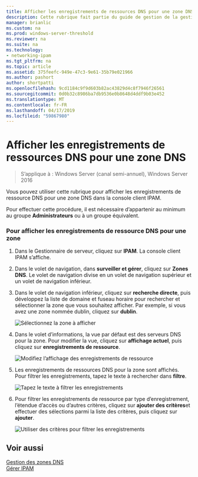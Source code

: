 ```yaml
---
title: Afficher les enregistrements de ressources DNS pour une zone DNS
description: Cette rubrique fait partie du guide de gestion de la gestion des adresses IP (IPAM) dans Windows Server 2016.
manager: brianlic
ms.custom: na
ms.prod: windows-server-threshold
ms.reviewer: na
ms.suite: na
ms.technology:
- networking-ipam
ms.tgt_pltfrm: na
ms.topic: article
ms.assetid: 375feefc-949e-47c3-9e61-35b79e021966
ms.author: pashort
author: shortpatti
ms.openlocfilehash: 9cd1184c9f9d603b82ac43829d4c8f7946f26561
ms.sourcegitcommit: 0d0b32c8986ba7db9536e0b8648d4ddf9b03e452
ms.translationtype: MT
ms.contentlocale: fr-FR
ms.lasthandoff: 04/17/2019
ms.locfileid: "59867980"
---
```

# <a name="view-dns-resource-records-for-a-dns-zone"></a>Afficher les enregistrements de ressources DNS pour une zone DNS

>S’applique à : Windows Server (canal semi-annuel), Windows Server 2016

Vous pouvez utiliser cette rubrique pour afficher les enregistrements de ressource DNS pour une zone DNS dans la console client IPAM.  
  
Pour effectuer cette procédure, il est nécessaire d’appartenir au minimum au groupe **Administrateurs** ou à un groupe équivalent.  
  
### <a name="to-view-dns-resource-records-for-a-zone"></a>Pour afficher les enregistrements de ressource DNS pour une zone  
  
1.  Dans le Gestionnaire de serveur, cliquez sur **IPAM**. La console client IPAM s’affiche.  
  
2.  Dans le volet de navigation, dans **surveiller et gérer**, cliquez sur **Zones DNS**.  Le volet de navigation divise en un volet de navigation supérieur et un volet de navigation inférieur.  
  
3.  Dans le volet de navigation inférieur, cliquez sur **recherche directe**, puis développez la liste de domaine et fuseau horaire pour rechercher et sélectionner la zone que vous souhaitez afficher. Par exemple, si vous avez une zone nommée dublin, cliquez sur **dublin**.  
  
    ![Sélectionnez la zone à afficher](../../media/View-DNS-Resource-Records-for-a-DNS-Zone/ipam_DNSzones_01a.jpg)  

  
4.  Dans le volet d’informations, la vue par défaut est des serveurs DNS pour la zone. Pour modifier la vue, cliquez sur **affichage actuel**, puis cliquez sur **enregistrements de ressource**.  
  
    ![Modifiez l’affichage des enregistrements de ressource](../../media/View-DNS-Resource-Records-for-a-DNS-Zone/ipam_Zone_RR_02.jpg)  
  
5.  Les enregistrements de ressources DNS pour la zone sont affichés. Pour filtrer les enregistrements, tapez le texte à rechercher dans **filtre**.  
  
    ![Tapez le texte à filtrer les enregistrements](../../media/View-DNS-Resource-Records-for-a-DNS-Zone/ipam_DNSzones_01c.jpg)  
  
6.  Pour filtrer les enregistrements de ressource par type d’enregistrement, l’étendue d’accès ou d’autres critères, cliquez sur **ajouter des critères**et effectuer des sélections parmi la liste des critères, puis cliquez sur **ajouter**.  
  
    ![Utiliser des critères pour filtrer les enregistrements](../../media/View-DNS-Resource-Records-for-a-DNS-Zone/ipam_DNSzones_01d.jpg)  
  
## <a name="see-also"></a>Voir aussi  
[Gestion des zones DNS](DNS-Zone-Management.md)  
[Gérer IPAM](Manage-IPAM.md)  
  


